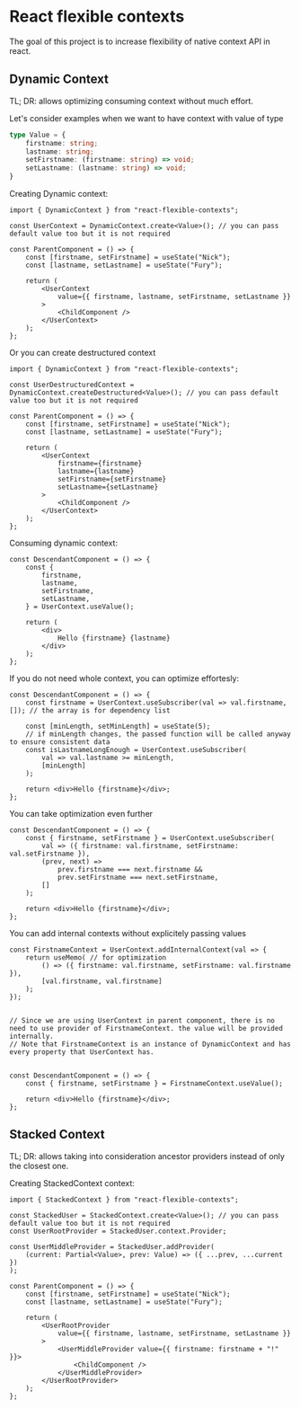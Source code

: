 # React flexible contexts

The goal of this project is to increase flexibility of native context API in react.


## Dynamic Context
TL; DR: allows optimizing consuming context without much effort.

Let's consider examples when we want to have context with value of type
```ts
type Value = {
    firstname: string;
    lastname: string;
    setFirstname: (firstname: string) => void;
    setLastname: (lastname: string) => void;
}
```

Creating Dynamic context:
```tsx
import { DynamicContext } from "react-flexible-contexts";

const UserContext = DynamicContext.create<Value>(); // you can pass default value too but it is not required

const ParentComponent = () => {
	const [firstname, setFirstname] = useState("Nick");
	const [lastname, setLastname] = useState("Fury");

	return (
		<UserContext
			value={{ firstname, lastname, setFirstname, setLastname }}
		>
			<ChildComponent />
		</UserContext>
	);
};
```

Or you can create destructured context
```tsx
import { DynamicContext } from "react-flexible-contexts";

const UserDestructuredContext = DynamicContext.createDestructured<Value>(); // you can pass default value too but it is not required

const ParentComponent = () => {
	const [firstname, setFirstname] = useState("Nick");
	const [lastname, setLastname] = useState("Fury");

	return (
		<UserContext
			firstname={firstname}
			lastname={lastname}
			setFirstname={setFirstname}
			setLastname={setLastname}
		>
			<ChildComponent />
		</UserContext>
	);
};
```

Consuming dynamic context:
```tsx
const DescendantComponent = () => {
	const {
		firstname,
		lastname,
		setFirstname,
		setLastname,
	} = UserContext.useValue();

	return (
		<div>
			Hello {firstname} {lastname}
		</div>
	);
};
```

If you do not need whole context, you can optimize effortesly:
```tsx
const DescendantComponent = () => {
	const firstname = UserContext.useSubscriber(val => val.firstname, []); // the array is for dependency list

	const [minLength, setMinLength] = useState(5);
	// if minLength changes, the passed function will be called anyway to ensure consistent data
	const isLastnameLongEnough = UserContext.useSubscriber(
		val => val.lastname >= minLength,
		[minLength]
	);

	return <div>Hello {firstname}</div>;
};
```

You can take optimization even further
```tsx
const DescendantComponent = () => {
	const { firstname, setFirstname } = UserContext.useSubscriber(
		val => ({ firstname: val.firstname, setFirstname: val.setFirstname }),
		(prev, next) =>
			prev.firstname === next.firstname &&
			prev.setFirstname === next.setFirstname,
		[]
	);

	return <div>Hello {firstname}</div>;
};
```

You can add internal contexts without explicitely passing values
```tsx
const FirstnameContext = UserContext.addInternalContext(val => {
	return useMemo( // for optimization
		() => ({ firstname: val.firstname, setFirstname: val.firstname }),
		[val.firstname, val.firstname]
	);
});


// Since we are using UserContext in parent component, there is no need to use provider of FirstnameContext. the value will be provided internally.
// Note that FirstnameContext is an instance of DynamicContext and has every property that UserContext has.


const DescendantComponent = () => {
	const { firstname, setFirstname } = FirstnameContext.useValue();

	return <div>Hello {firstname}</div>;
};

```

## Stacked Context
TL; DR: allows taking into consideration ancestor providers instead of only the closest one.

Creating StackedContext context:
```tsx
import { StackedContext } from "react-flexible-contexts";

const StackedUser = StackedContext.create<Value>(); // you can pass default value too but it is not required
const UserRootProvider = StackedUser.context.Provider;

const UserMiddleProvider = StackedUser.addProvider(
	(current: Partial<Value>, prev: Value) => ({ ...prev, ...current })
);

const ParentComponent = () => {
	const [firstname, setFirstname] = useState("Nick");
	const [lastname, setLastname] = useState("Fury");

	return (
		<UserRootProvider
			value={{ firstname, lastname, setFirstname, setLastname }}
		>
			<UserMiddleProvider value={{ firstname: firstname + "!" }}>
				<ChildComponent />
			</UserMiddleProvider>
		</UserRootProvider>
	);
};

```
